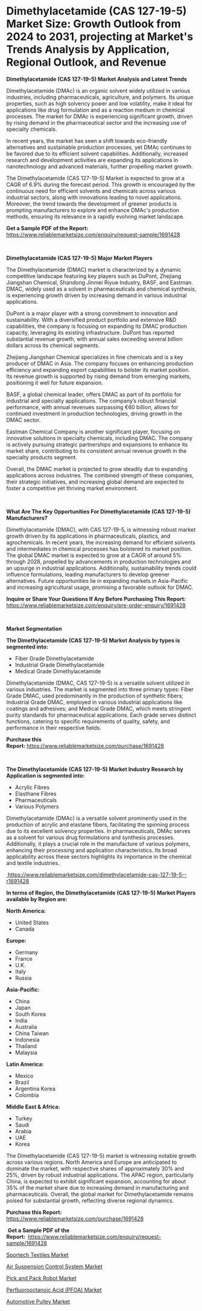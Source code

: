 <p><h1>Dimethylacetamide (CAS 127-19-5) Market Size: Growth Outlook from 2024 to 2031, projecting at Market's Trends Analysis by Application, Regional Outlook, and Revenue</h1></p><p><strong>Dimethylacetamide (CAS 127-19-5) Market Analysis and Latest Trends</strong></p>
<p><p>Dimethylacetamide (DMAc) is an organic solvent widely utilized in various industries, including pharmaceuticals, agriculture, and polymers. Its unique properties, such as high solvency power and low volatility, make it ideal for applications like drug formulation and as a reaction medium in chemical processes. The market for DMAc is experiencing significant growth, driven by rising demand in the pharmaceutical sector and the increasing use of specialty chemicals.</p><p>In recent years, the market has seen a shift towards eco-friendly alternatives and sustainable production processes, yet DMAc continues to be favored due to its efficient solvent capabilities. Additionally, increased research and development activities are expanding its applications in nanotechnology and advanced materials, further propelling market growth. </p><p>The Dimethylacetamide (CAS 127-19-5) Market is expected to grow at a CAGR of 6.9% during the forecast period. This growth is encouraged by the continuous need for efficient solvents and chemicals across various industrial sectors, along with innovations leading to novel applications. Moreover, the trend towards the development of greener products is prompting manufacturers to explore and enhance DMAc's production methods, ensuring its relevance in a rapidly evolving market landscape.</p></p>
<p><strong>Get a Sample PDF of the Report:&nbsp;</strong> <a href="https://www.reliablemarketsize.com/enquiry/request-sample/1691428?utm_campaign=1175&utm_medium=2&utm_source=Github&utm_content=ia&utm_term=18102024&utm_id=dimethylacetamide-cas-127-19-5">https://www.reliablemarketsize.com/enquiry/request-sample/1691428</a></p>
<p>&nbsp;</p>
<p><strong>Dimethylacetamide (CAS 127-19-5) Major Market Players</strong></p>
<p><p>The Dimethylacetamide (DMAC) market is characterized by a dynamic competitive landscape featuring key players such as DuPont, Zhejiang Jiangshan Chemical, Shandong Jinmei Riyue Industry, BASF, and Eastman. DMAC, widely used as a solvent in pharmaceuticals and chemical synthesis, is experiencing growth driven by increasing demand in various industrial applications.</p><p>DuPont is a major player with a strong commitment to innovation and sustainability. With a diversified product portfolio and extensive R&D capabilities, the company is focusing on expanding its DMAC production capacity, leveraging its existing infrastructure. DuPont has reported substantial revenue growth, with annual sales exceeding several billion dollars across its chemical segments.</p><p>Zhejiang Jiangshan Chemical specializes in fine chemicals and is a key producer of DMAC in Asia. The company focuses on enhancing production efficiency and expanding export capabilities to bolster its market position. Its revenue growth is supported by rising demand from emerging markets, positioning it well for future expansion.</p><p>BASF, a global chemical leader, offers DMAC as part of its portfolio for industrial and specialty applications. The company’s robust financial performance, with annual revenues surpassing €60 billion, allows for continued investment in production technologies, driving growth in the DMAC sector.</p><p>Eastman Chemical Company is another significant player, focusing on innovative solutions in specialty chemicals, including DMAC. The company is actively pursuing strategic partnerships and expansions to enhance its market share, contributing to its consistent annual revenue growth in the specialty products segment.</p><p>Overall, the DMAC market is projected to grow steadily due to expanding applications across industries. The combined strength of these companies, their strategic initiatives, and increasing global demand are expected to foster a competitive yet thriving market environment.</p></p>
<p>&nbsp;</p>
<p><strong>What Are The Key Opportunities For Dimethylacetamide (CAS 127-19-5) Manufacturers?</strong></p>
<p><p>Dimethylacetamide (DMAC), with CAS 127-19-5, is witnessing robust market growth driven by its applications in pharmaceuticals, plastics, and agrochemicals. In recent years, the increasing demand for efficient solvents and intermediates in chemical processes has bolstered its market position. The global DMAC market is expected to grow at a CAGR of around 5% through 2028, propelled by advancements in production technologies and an upsurge in industrial applications. Additionally, sustainability trends could influence formulations, leading manufacturers to develop greener alternatives. Future opportunities lie in expanding markets in Asia-Pacific and increasing agricultural usage, promising a favorable outlook for DMAC.</p></p>
<p><strong>Inquire or Share Your Questions If Any Before Purchasing This Report:</strong> <a href="https://www.reliablemarketsize.com/enquiry/pre-order-enquiry/1691428?utm_campaign=1175&utm_medium=2&utm_source=Github&utm_content=ia&utm_term=18102024&utm_id=dimethylacetamide-cas-127-19-5">https://www.reliablemarketsize.com/enquiry/pre-order-enquiry/1691428</a></p>
<p>&nbsp;</p>
<p><strong>Market Segmentation</strong></p>
<p><strong>The Dimethylacetamide (CAS 127-19-5) Market Analysis by types is segmented into:</strong></p>
<p><ul><li>Fiber Grade Dimethylacetamide</li><li>Industrial Grade Dimethylacetamide</li><li>Medical Grade Dimethylacetamide</li></ul></p>
<p><p>Dimethylacetamide (DMAC, CAS 127-19-5) is a versatile solvent utilized in various industries. The market is segmented into three primary types: Fiber Grade DMAC, used predominantly in the production of synthetic fibers; Industrial Grade DMAC, employed in various industrial applications like coatings and adhesives; and Medical Grade DMAC, which meets stringent purity standards for pharmaceutical applications. Each grade serves distinct functions, catering to specific requirements of quality, safety, and performance in their respective fields.</p></p>
<p><strong>Purchase this Report:&nbsp;</strong><a href="https://www.reliablemarketsize.com/purchase/1691428?utm_campaign=1175&utm_medium=2&utm_source=Github&utm_content=ia&utm_term=18102024&utm_id=dimethylacetamide-cas-127-19-5">https://www.reliablemarketsize.com/purchase/1691428</a></p>
<p>&nbsp;</p>
<p><strong>The Dimethylacetamide (CAS 127-19-5) Market Industry Research by Application is segmented into:</strong></p>
<p><ul><li>Acrylic Fibres</li><li>Elasthane Fibres</li><li>Pharmaceuticals</li><li>Various Polymers</li></ul></p>
<p><p>Dimethylacetamide (DMAc) is a versatile solvent prominently used in the production of acrylic and elastane fibers, facilitating the spinning process due to its excellent solvency properties. In pharmaceuticals, DMAc serves as a solvent for various drug formulations and synthesis processes. Additionally, it plays a crucial role in the manufacture of various polymers, enhancing their processing and application characteristics. Its broad applicability across these sectors highlights its importance in the chemical and textile industries.</p></p>
<p><a href="https://www.reliablemarketsize.com/dimethylacetamide-cas-127-19-5--r1691428?utm_campaign=1175&utm_medium=2&utm_source=Github&utm_content=ia&utm_term=18102024&utm_id=dimethylacetamide-cas-127-19-5">&nbsp;https://www.reliablemarketsize.com/dimethylacetamide-cas-127-19-5--r1691428</a></p>
<p><strong>In terms of Region, the Dimethylacetamide (CAS 127-19-5) Market Players available by Region are:</strong></p>
<p>
    <p> <strong> North America: </strong>
        <ul>
            <li>United States</li>
            <li>Canada</li>
        </ul>
        </p> 
    <p> <strong> Europe: </strong>
        <ul>
            <li>Germany</li>
            <li>France</li>
            <li>U.K.</li>
            <li>Italy</li>
            <li>Russia</li>
        </ul>
        </p> 
    <p> <strong> Asia-Pacific: </strong>
        <ul>
            <li>China</li>
            <li>Japan</li>
            <li>South Korea</li>
            <li>India</li>
            <li>Australia</li>
            <li>China Taiwan</li>
            <li>Indonesia</li>
            <li>Thailand</li>
            <li>Malaysia</li>
        </ul>
        </p> 
    <p> <strong> Latin America: </strong>
        <ul>
            <li>Mexico</li>
            <li>Brazil</li>
            <li>Argentina Korea</li>
            <li>Colombia</li>
        </ul>
        </p> 
    <p> <strong> Middle East & Africa: </strong>
        <ul>
            <li>Turkey</li>
            <li>Saudi</li>
            <li>Arabia</li>
            <li>UAE</li>
            <li>Korea</li>
        </ul>
    </p>
    </p>
<p><p>The Dimethylacetamide (CAS 127-19-5) market is witnessing notable growth across various regions. North America and Europe are anticipated to dominate the market, with respective shares of approximately 30% and 25%, driven by robust industrial applications. The APAC region, particularly China, is expected to exhibit significant expansion, accounting for about 35% of the market share due to increasing demand in manufacturing and pharmaceuticals. Overall, the global market for Dimethylacetamide remains poised for substantial growth, reflecting diverse regional dynamics.</p></p>
<p><strong>Purchase this Report: </strong><a href="https://www.reliablemarketsize.com/purchase/1691428?utm_campaign=1175&utm_medium=2&utm_source=Github&utm_content=ia&utm_term=18102024&utm_id=dimethylacetamide-cas-127-19-5">https://www.reliablemarketsize.com/purchase/1691428</a></p>
<p>&nbsp;<strong>Get a Sample PDF of the Report:&nbsp;&nbsp;</strong><a href="https://www.reliablemarketsize.com/enquiry/request-sample/1691428?utm_campaign=1175&utm_medium=2&utm_source=Github&utm_content=ia&utm_term=18102024&utm_id=dimethylacetamide-cas-127-19-5">https://www.reliablemarketsize.com/enquiry/request-sample/1691428</a></p>
<p><strong></strong></p>
<p><p><a href="https://github.com/juliaficg7n3/Market-Research-Report-List-1/blob/main/sportech-textiles-market.md?utm_campaign=1175&utm_medium=2&utm_source=Github&utm_content=ia&utm_term=18102024&utm_id=dimethylacetamide-cas-127-19-5">Sportech Textiles Market</a></p><p><a href="https://www.linkedin.com/pulse/air-suspension-control-system-market-evolution-key-trends-regional-mnoef?utm_campaign=1175&utm_medium=2&utm_source=Github&utm_content=ia&utm_term=18102024&utm_id=dimethylacetamide-cas-127-19-5">Air Suspension Control System Market</a></p><p><a href="https://issuu.com/reportprime-2/docs/pick-and-pack-robot-market-size-203_300ff59e3e9d85?utm_campaign=1175&utm_medium=2&utm_source=Github&utm_content=ia&utm_term=18102024&utm_id=dimethylacetamide-cas-127-19-5">Pick and Pack Robot Market</a></p><p><a href="https://github.com/rex7gillon/Market-Research-Report-List-1/blob/main/perfluorooctanoic-acid-pfoa-market.md?utm_campaign=1175&utm_medium=2&utm_source=Github&utm_content=ia&utm_term=18102024&utm_id=dimethylacetamide-cas-127-19-5">Perfluorooctanoic Acid (PFOA) Market</a></p><p><a href="https://www.linkedin.com/pulse/evolution-automotive-pulley-market-key-shifts-from-2024-2031-fhscf?utm_campaign=1175&utm_medium=2&utm_source=Github&utm_content=ia&utm_term=18102024&utm_id=dimethylacetamide-cas-127-19-5">Automotive Pulley Market</a></p></p>